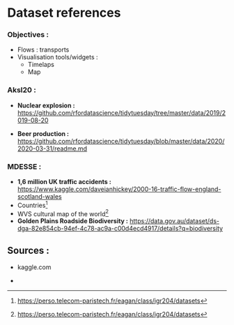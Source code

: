 # Dataset references	

### Objectives : 

- Flows : transports
- Visualisation tools/widgets :
  - Timelaps
  - Map



### Aksl20 :

- **Nuclear explosion :** https://github.com/rfordatascience/tidytuesday/tree/master/data/2019/2019-08-20

- **Beer production :** https://github.com/rfordatascience/tidytuesday/blob/master/data/2020/2020-03-31/readme.md

  

### MDESSE :

- **1,6 million UK traffic accidents :** https://www.kaggle.com/daveianhickey/2000-16-traffic-flow-england-scotland-wales
- Countries[^1]
- WVS cultural map of the world[^1]
- **Golden Plains Roadside Biodiversity :** https://data.gov.au/dataset/ds-dga-82e854cb-94ef-4c78-ac9a-c00d4ecd4917/details?q=biodiversity



## Sources :

- kaggle.com

- [^1]:https://perso.telecom-paristech.fr/eagan/class/igr204/datasets 